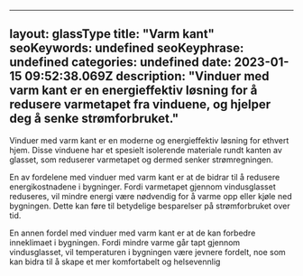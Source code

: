 
---
layout: glassType
title: "Varm kant"
seoKeywords: undefined
seoKeyphrase: undefined
categories: undefined
date: 2023-01-15 09:52:38.069Z
description: "Vinduer med varm kant er en energieffektiv løsning for å redusere varmetapet fra vinduene, og hjelper deg å senke strømforbruket."
---

Vinduer med varm kant er en moderne og energieffektiv løsning for ethvert hjem. Disse vinduene har et spesielt isolerende materiale rundt kanten av glasset, som reduserer varmetapet og dermed senker strømregningen.

En av fordelene med vinduer med varm kant er at de bidrar til å redusere energikostnadene i bygninger. Fordi varmetapet gjennom vindusglasset reduseres, vil mindre energi være nødvendig for å varme opp eller kjøle ned bygningen. Dette kan føre til betydelige besparelser på strømforbruket over tid.

En annen fordel med vinduer med varm kant er at de kan forbedre inneklimaet i bygningen. Fordi mindre varme går tapt gjennom vindusglasset, vil temperaturen i bygningen være jevnere fordelt, noe som kan bidra til å skape et mer komfortabelt og helsevennlig
